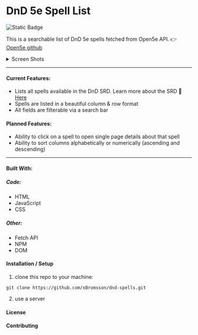 # DnD 5e Spell List

![Static Badge](https://img.shields.io/badge/status%3A-stable_beta-green)

This is a searchable list of DnD 5e spells fetched from Open5e API. :point_right: [Open5e github](https://github.com/open5e/open5e)

<details>
  <summary>Screen Shots</summary>

![screenshot_1](https://github.com/xBromsson/dnd-spells/assets/73408796/48ea3e6a-d2ce-425b-a854-c5870280635c)

![screenshot_2](https://github.com/xBromsson/dnd-spells/assets/73408796/038fa3d3-b528-4fb6-8baf-ee47ea2cf2ce)

  
</details>

---

#### Current Features: 

- Lists all spells available in the DnD SRD. Learn more about the SRD 📑 [Here](https://dnd.wizards.com/resources/systems-reference-document)
- Spells are listed in a beautiful column & row format
- All fields are filterable via a search bar

#### Planned Features:

- Ability to click on a spell to open single page details about that spell
- Ability to sort columns alphabetically or numerically (ascending and descending)

---

#### Built With:

##### Code:
- HTML
- JavaScript
- CSS

##### Other:
- Fetch API
- NPM
- DOM

#### Installation / Setup

1. clone this repo to your machine:

```
git clone https://github.com/xBromsson/dnd-spells.git
```

2. use a server


#### License

#### Contributing
